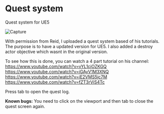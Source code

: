 # Quest system
 Quest system for UE5

![Capture](https://user-images.githubusercontent.com/2607194/178618393-ed920416-61d6-4b5a-98e0-7a40f03bbf9b.PNG)



With permission from Reid, I uploaded a quest system based of his tutorials. The purpose is to have a updated version for UE5.
I also added a destroy actor objective which wasnt in the original version. 

To see how this is done, you can watch a 4 part tutorial on his channel:
https://www.youtube.com/watch?v=vYL1cjOZKGQ
https://www.youtube.com/watch?v=iGAyV1M3XNQ
https://www.youtube.com/watch?v=iE2VMS5jc7M
https://www.youtube.com/watch?v=fZT3rViS4Tc


Press tab to open the quest log.

**Known bugs:**
You need to click on the viewport and then tab to close the quest screen again.


